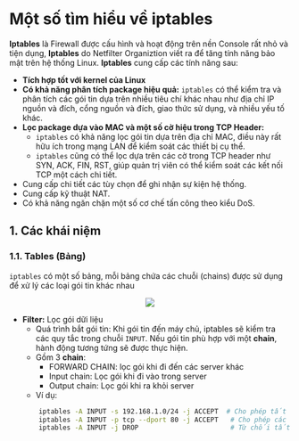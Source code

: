 # Một số tìm hiểu về iptables
**Iptables** là Firewall được cấu hình và hoạt động trên nền Console rất nhỏ và tiện dụng, **Iptables** do Netfilter Organiztion viết ra để tăng tính năng bảo mật trên hệ thống Linux. **Iptables** cung cấp các tính năng sau:
- **Tích hợp tốt với kernel của Linux**  
- **Có khả năng phân tích package hiệu quả:** `iptables` có thể kiểm tra và phân tích các gói tin dựa trên nhiều tiêu chí khác nhau như địa chỉ IP nguồn và đích, cổng nguồn và đích, giao thức sử dụng, và nhiều yếu tố khác. 
- **Lọc package dựa vào MAC và một số cờ hiệu trong TCP Header:** 
    - `iptables` có khả năng lọc gói tin dựa trên địa chỉ MAC, điều này rất hữu ích trong mạng LAN để kiểm soát các thiết bị cụ thể.
    - `iptables` cũng có thể lọc dựa trên các cờ trong TCP header như SYN, ACK, FIN, RST, giúp quản trị viên có thể kiểm soát các kết nối TCP một cách chi tiết.
- Cung cấp chi tiết các tùy chọn để ghi nhận sự kiện hệ thống. 
- Cung cấp kỹ thuật NAT. 
- Có khả năng ngăn chặn một số cơ chế tấn công theo kiểu DoS.
## 1. Các khái niệm
### 1.1. Tables (Bảng)
`iptables` có một số bảng, mỗi bảng chứa các chuỗi (chains) được sử dụng để xử lý các loại gói tin khác nhau
<div style="text-align: center;">
    <img src="https://i.imgur.com/zr5K2kB.jpg">
</div>

- **Filter:** Lọc gói dữi liệu
    - Quá trình bắt gói tin: Khi gói tin đến máy chủ, iptables sẽ kiểm tra các quy tắc trong chuỗi `INPUT`. Nếu gói tin phù hợp với một **chain**, hành động tương tứng sẽ được thực hiện.
    - Gồm 3 **chain**:
        - FORWARD CHAIN: lọc gói khi đi đến các server khác
        - Input chain: Lọc gói khi đi vào trong server
        - Output chain: Lọc gói khi ra khỏi server
    - Ví dụ:
    ```sh
        iptables -A INPUT -s 192.168.1.0/24 -j ACCEPT  # Cho phép tất cả các kết nối từ mạng 192.168.1.0/24
        iptables -A INPUT -p tcp --dport 80 -j ACCEPT   # Cho phép các kết nối đến cổng 80 (HTTP)
        iptables -A INPUT -j DROP                       # Từ chối tất cả các kết nối khác
    ```

